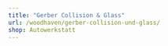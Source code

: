 ```yaml
---
title: "Gerber Collision & Glass"
url: /woodhaven/gerber-collision-und-glass/
shop: Autowerkstatt
---
```

